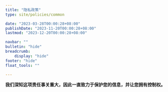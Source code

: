 ```yaml
---
title: "隐私政策"
type: site/policies/common

date: "2023-03-28T00:00:28+08:00"
publishDate: "2023-11-20T00:00:28+08:00"
lastmod: "2023-12-20T00:00:28+08:00"

navbar: ""
bulletin: "hide"
breadcrumb:
    display: "hide"
footer: "hide"
float_tools: ""

---
```


**我们深知这项责任事关重大，因此一直致力于保护您的信息，并让您拥有控制权。**
